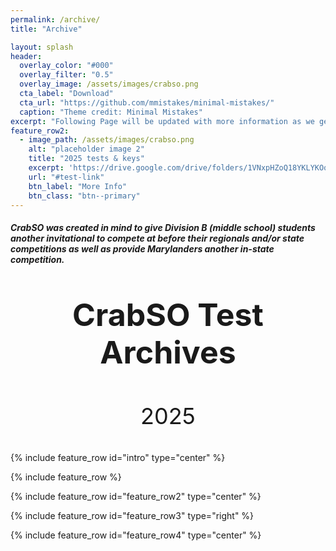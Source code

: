 ```yaml
---
permalink: /archive/
title: "Archive"

layout: splash
header:
  overlay_color: "#000"
  overlay_filter: "0.5"
  overlay_image: /assets/images/crabso.png
  cta_label: "Download"
  cta_url: "https://github.com/mmistakes/minimal-mistakes/"
  caption: "Theme credit: Minimal Mistakes"
excerpt: "Following Page will be updated with more information as we get closer to the tournament."
feature_row2:
  - image_path: /assets/images/crabso.png
    alt: "placeholder image 2"
    title: "2025 tests & keys"
    excerpt: 'https://drive.google.com/drive/folders/1VNxpHZoQ18YKLYKOq0fyxLdHUOxY5_oV?usp=sharing`'
    url: "#test-link"
    btn_label: "More Info"
    btn_class: "btn--primary"
---
```


##### CrabSO was created in mind to give Division B (middle school) students another invitational to compete at before their regionals and/or state competitions as well as provide Marylanders another in-state competition.

<p style="text-align:center;font-size:50px;font-weight:bold;">CrabSO Test Archives</p>
<p style="text-align:center;font-size:36px;">2025</p>

{% include feature_row id="intro" type="center" %}

{% include feature_row %}

{% include feature_row id="feature_row2" type="center" %}

{% include feature_row id="feature_row3" type="right" %}

{% include feature_row id="feature_row4" type="center" %}